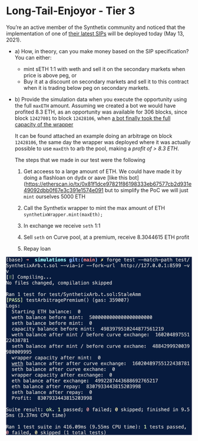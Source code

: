 # Long-Tail-Enjoyor - Tier 3
You’re an active member of the Synthetix community and noticed that the implementation of one of [their latest SIPs](https://sips.synthetix.io/sips/sip-112/) will be deployed today (May 13, 2021).


- a) How, in theory, can you make money based on the SIP specification?
    You can either:
     - mint sETH 1:1 with weth and sell it on the secondary markets when price is above peg, or
     - Buy it at a discount on secondary markets and sell it to this contract when it is trading below peg on secondary markets.
- b) Provide the simulation data when you execute the opportunity using the full `maxETH` amount. 
    Assuming we created a bot we would have profited 8.3 ETH, as an opportunity was available for 306 blocks, since block `12427801` to block `12428106`, when [a bot finally took the full capacity of the wrapper](https://etherscan.io/tx/0x81f1dce97821f86198333eb67577cb2d931e49092dbb0f67e3c391e1574e091)

    
    It can be found attached an example doing an arbitrage on block `12428106`, the same day the wrapper was deployed where it was actually possible to use `maxEth` to arb the pool, making a *profit of > 8.3 ETH*. 


    The steps that we made in our test were the following

    1. Get acceess to a large amount of ETH. We could have made it by doing a flashloan on dydx or aave [like this bot](https://etherscan.io/tx/0x81f1dce97821f86198333eb67577cb2d931e49092dbb0f67e3c391e1574e091 but to simplify the PoC we will just `mint` ourselves 5000 ETH
     
    2. Call the Synthetix wrapper to mint the max amount of ETH `synthetixWrapper.mint(maxEth);`

    3. In exchange we receive `seth` 1:1

    4. Sell `seth` on Curve pool, at a premium, receive 8.3044615 ETH profit

    5. Repay loan


![alt text](image.png)